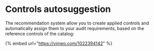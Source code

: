 # Controls autosuggestion

The recommendation system allow you to create applied controls and automatically assign them to your audit requirements, based on the reference controls of the catalog:&#x20;



{% embed url="https://vimeo.com/1022394142" %}

